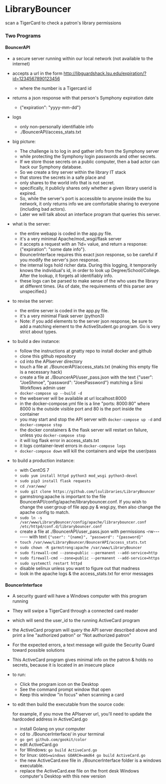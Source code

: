 # LibraryBouncer
scan a TigerCard to check a patron's library permissions

### Two Programs

#### BouncerAPI

- a secure server running within our local network (not available to the internet)
- accepts a url in the form http://libguardshack.lsu.edu/expiration/?id=1234567890123456

  - where the number is a Tigercard id

- returns a json response with that person's Symphony expiration date

  - {"expiration": "yyyy-mm-dd"}

- logs

  - only non-personally identifiable info
  - ./BouncerAPI/access_stats.txt

- big picture:

  - The challenge is to log in and gather info from the Symphony server
  - while protecting the Symphony login passwords and other secrets.
  - If we store those secrets on a public computer, then a bad actor can hack our Symphony database.
  - So we create a tiny server within the library IT stack
  - that stores the secrets in a safe place and
  - only shares to the world info that is not secret.
  - specifically, it publicly shares only whether a given library userid is expired.  
  - So, while the server's port is accessible to anyone inside the lsu network, it only returns info we are comfortable sharing to everyone (including bad actors).
  - Later we will talk about an interface program that queries this server.

- what is the server:

  - the entire webapp is coded in the app.py file.
  - it's a very minimal Apache/mod_wsgi/flask server
  - it accepts a request with an ?id= value, and return a response: {"expiration": "some date info"}.
  - BouncerInterface requires this exact json response, so be careful if you modify the server's json response.
  - the internal logs hold richer data.  During this logging, it temporarily knows the individual's id, in order to look up Degree/School/College.  After the lookup, it forgets all identifiably info.
  - these logs can be parsed to make sense of the who uses the library at different times.  (As of date, the requirements of this parser are unspecified.)

- to revise the server:

  - the entire server is coded in the app.py file.
  - it's a very minimal Flask server (python3)
  - Note: if you add elements to the server json response, be sure to add a matching element to the ActiveStudent.go program.  Go is very strict about types.

- to build a dev instance:

  - follow the instructions at gnatty repo to install docker and github
  - clone this github repository
  - cd into the APIserver directory
  - touch a file at ./BouncerAPI/access_stats.txt  (making this empty file is a necessary hack)
  - create a file at ./BouncerAPI/user_pass.json with the text {"user": "JoeShmoe", "password": "JoesPassword"} matching a Sirsi Workflows admin user
  - ```docker-compose up --build -d```
  - the webserver will be available at url localhost:8000
  - in the docker-compose.yml file is a line "ports: 8000:80" where 8000 is the outside visible port and 80 is the port inside the container
  - you may start and stop the API server with ```docker-compose up -d``` and ```docker-compose stop```
  - the docker constainers & the flask server will restart on failure, unless you ```docker-compose stop```
  - it will log flask error in access_stats.txt
  - it logs container-level errors in ```docker-compose logs```
  - ```docker-compose down``` will kill the containers and wipe the user/pass

- to build a production instance:

  - with CentOS 7
  - ```sudo yum install httpd python3 mod_wsgi python3-devel```
  - ```sudo pip3 install flask requests```
  - ```cd /var/www/```
  - ```sudo git clone https://github.com/lsulibraries/LibraryBouncer```
  - garmstrong:apache is important to the file BouncerAPI/config/apache/librarybouncer.conf.  If you wish to change the user:group of file app.py & wsgi.py, then also change the apache config to match.
  - ```sudo ln -s /var/www/LibraryBouncer/config/apache/librarybouncer.conf /etc/httpd/conf.d/librarybouncer.conf```
  - create a file at ./BouncerAPI/user_pass.json with permissions -rw------- with text ```{"user": "{name}", "password": "{password}"```
  - ```touch /var/www/LibraryBouncer/BouncerAPI/access_stats.txt```
  - ```sudo chown -R garmstrong:apache /var/www/LibraryBouncer```
  - ```sudo firewall-cmd --zone=public --permanent --add-service=http```
  - ```sudo firewall-cmd --zone=public --permanent --add-service=https```
  - ```sudo systemctl restart httpd```
  - disable selinux unless you want to figure out that madness
  - look in the apache logs & the access_stats.txt for error messages

#### BouncerInterface

- A security guard will have a Windows computer with this program running
- They will swipe a TigerCard through a connected card reader
- which will send the user_id to the running ActiveCard program
- the ActiveCard program will query the API server described above and print a line "authorized patron" or "Not authorized patron"
- For the expected errors, a text message will guide the Security Guard toward possible solutions
- This ActiveCard program gives minimal info on the patron & holds no secrets, because it is located in an insecure place

- to run:

  - Click the program icon on the Desktop
  - See the command prompt window that open
  - Keep this window "in focus" when scanning a card

- to edit then build the executable from the source code:

  for example, if you move the APIserver url, you'll need to update the hardcoded address in ActiveCard.go

  - install Golang on your computer
  - cd to ./BouncerInterface/ in your terminal
  - ```go get github.com/gookit/color```
  - edit ActiveCard.go
  - for Windows: ```go build ActiveCard.go```
  - for linux: ```GOOS=windows GOARCH=amd64 go build ActiveCard.go```
  - the new ActiveCard.exe file in ./BouncerInterface folder is a windows executable.
  - replace the ActiveCard.exe file on the front desk Windows computer's Desktop with this new version

